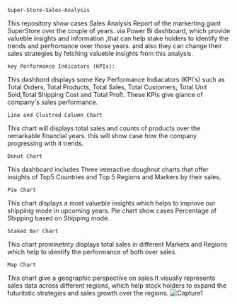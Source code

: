 
    Super-Store-Sales-Analysis        
   This repository show cases Sales Analysis Report of the markerting giant SuperStore over the couple of years.
via Power Bi dashboard, which provide valueble insights and information ,that can help stake holders to identify the
trends and perfromance over those years. and also they can change their sales strategies by fetching valueble insights from this analysis.

    key Performance Indicators (KPIs):

This dashbord displays some Key Performance Indiacators (KPI's) such as
Total Orders, Total Products, Total Sales, Total Customers, Total Unit Sold,Total Shipping Cost and Total Proft.
These KPIs give glance of company's sales performance.

    Line and Clustred Column Chart

This chart will displays total sales and counts of products over the remarkable financial years.
this will show case how the  company progressing with it trends.

    Donut Chart

This dashboard includes Three interactive doughnut charts that offer insights of Top5 Countries and Top 5 Regions and Markers by their sales.

    Pie Chart

This chart displays a most valueble insights which helps to improve our shippinig  mode in upcoming years.
Pie chart show cases Percentage of Shipping based on Shipping mode.

    Staked Bar Chart 
This chart prominetnty displays total sales in different Markets and Regions which help to identify the performance of both over sales.

    Map Chart

This chart give a geographic perspective on sales.It visually represents sales data across different regions, which help stock holders to 
expand the futuritstic strategies and sales growth over the regions.
![Capture1](https://github.com/arbalu03/Super-Store-Sales-Analysis/assets/136765506/6222f459-4460-416d-9dc0-0d8731e3e724)
